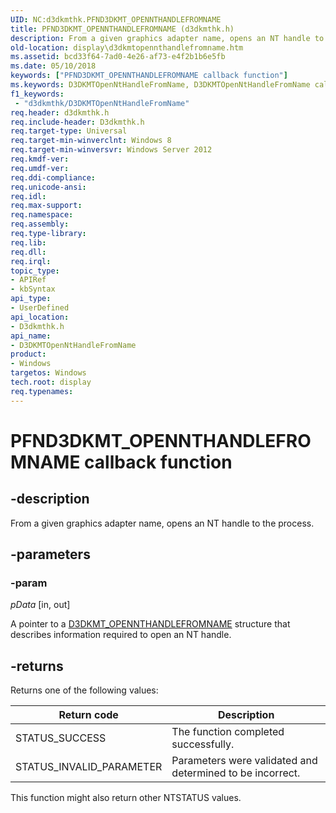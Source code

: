 ```yaml
---
UID: NC:d3dkmthk.PFND3DKMT_OPENNTHANDLEFROMNAME
title: PFND3DKMT_OPENNTHANDLEFROMNAME (d3dkmthk.h)
description: From a given graphics adapter name, opens an NT handle to the process.
old-location: display\d3dkmtopennthandlefromname.htm
ms.assetid: bcd33f64-7ad0-4e26-af73-e4f2b1b6e5fb
ms.date: 05/10/2018
keywords: ["PFND3DKMT_OPENNTHANDLEFROMNAME callback function"]
ms.keywords: D3DKMTOpenNtHandleFromName, D3DKMTOpenNtHandleFromName callback function [Display Devices], PFND3DKMT_OPENNTHANDLEFROMNAME, PFND3DKMT_OPENNTHANDLEFROMNAME callback, d3dkmthk/D3DKMTOpenNtHandleFromName, display.d3dkmtopennthandlefromname
f1_keywords:
 - "d3dkmthk/D3DKMTOpenNtHandleFromName"
req.header: d3dkmthk.h
req.include-header: D3dkmthk.h
req.target-type: Universal
req.target-min-winverclnt: Windows 8
req.target-min-winversvr: Windows Server 2012
req.kmdf-ver: 
req.umdf-ver: 
req.ddi-compliance: 
req.unicode-ansi: 
req.idl: 
req.max-support: 
req.namespace: 
req.assembly: 
req.type-library: 
req.lib: 
req.dll: 
req.irql: 
topic_type:
- APIRef
- kbSyntax
api_type:
- UserDefined
api_location:
- D3dkmthk.h
api_name:
- D3DKMTOpenNtHandleFromName
product:
- Windows
targetos: Windows
tech.root: display
req.typenames: 
---
```


# PFND3DKMT_OPENNTHANDLEFROMNAME callback function


## -description

From a given graphics adapter name, opens an NT handle to the process.

## -parameters

### -param 

*pData* [in, out]

A pointer to a <a href="https://docs.microsoft.com/windows-hardware/drivers/ddi/d3dkmthk/ns-d3dkmthk-_d3dkmt_opennthandlefromname">D3DKMT_OPENNTHANDLEFROMNAME</a> structure that describes information required to open an NT handle.

## -returns

Returns one of the following values:

|Return code|Description|
|--- |--- |
|STATUS_SUCCESS|The function completed successfully.|
|STATUS_INVALID_PARAMETER|Parameters were validated and determined to be incorrect.|

This function might also return other NTSTATUS values.
